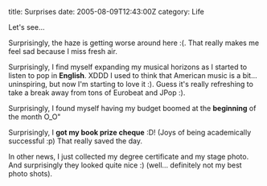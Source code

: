 title: Surprises
date: 2005-08-09T12:43:00Z
category: Life

Let's see…

Surprisingly, the haze is getting worse around here :(. That really makes me feel sad because I miss fresh air.

Surprisingly, I find myself expanding my musical horizons as I started to listen to pop in **English**. XDDD I used to think that American music is a bit… uninspiring, but now I'm starting to love it :). Guess it's really refreshing to take a break away from tons of Eurobeat and JPop :).

Surprisingly, I found myself having my budget boomed at the **beginning** of the month O\_O"

Surprisingly, I **got my book prize cheque** :D! (Joys of being academically successful :p) That really saved the day.

In other news, I just collected my degree certificate and my stage photo. And surprisingly they looked quite nice :) (well… definitely not my best photo shots).
